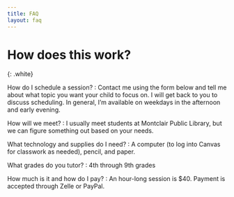 ```yaml
---
title: FAQ
layout: faq
---
```


# How does this work?
{: .white}

How do I schedule a session?
: Contact me using the form below and tell me about what topic you want your child to focus on. I will get back to you to discuss scheduling. In general, I’m available on weekdays in the afternoon and early evening.

How will we meet?
: I usually meet students at Montclair Public Library, but we can figure something out based on your needs.

What technology and supplies do I need?
: A computer (to log into Canvas for classwork as needed), pencil, and paper.

What grades do you tutor?
: 4th through 9th grades

How much is it and how do I pay?
: An hour-long session is $40. Payment is accepted through Zelle or PayPal.
